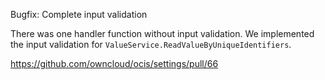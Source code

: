 Bugfix: Complete input validation

There was one handler function without input validation. We implemented the input validation for `ValueService.ReadValueByUniqueIdentifiers`.

<https://github.com/owncloud/ocis/settings/pull/66>
